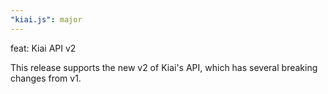 ```yaml
---
"kiai.js": major
---
```


feat: Kiai API v2

This release supports the new v2 of Kiai's API, which has several breaking changes from v1.